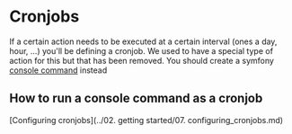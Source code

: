 # Cronjobs

If a certain action needs to be executed at a certain interval (ones a day, hour, …) you'll be defining a cronjob. We used to have a special type of action for this but that has been removed. You should create a symfony [console command](http://symfony.com/doc/current/components/console.html) instead

## How to run a console command as a cronjob

[Configuring cronjobs](../02. getting started/07. configuring_cronjobs.md)
